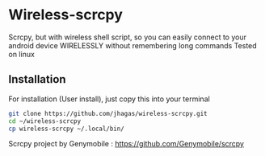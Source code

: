 # Wireless-scrcpy
Scrcpy, but with wireless shell script, so you can easily connect to your android device WIRELESSLY without remembering long commands
Tested on linux

## Installation
For installation (User install), just copy this into your terminal
```bash
git clone https://github.com/jhagas/wireless-scrcpy.git
cd ~/wireless-scrcpy
cp wireless-scrcpy ~/.local/bin/
```

Scrcpy project by Genymobile : https://github.com/Genymobile/scrcpy
